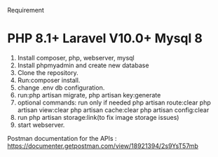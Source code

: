 Requirement

PHP 8.1+
Laravel V10.0+
Mysql 8
===================================================

1. Install composer, php, webserver, mysql
2. Install phpmyadmin and create new database
3. Clone the repository.
4. Run:composer install.
5. change .env db configuration.
6. run:php artisan migrate, php artisan key:generate
7. optional commands: run only if needed
	php artisan route:clear
	php artisan view:clear
	php artisan cache:clear
	php artisan config:clear
8. run php artisan storage:link(to fix image storage issues)
9. start webserver.

Postman documentation for the APIs : https://documenter.getpostman.com/view/18921394/2s9YsT57mb


